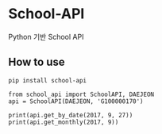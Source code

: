 # School-API
Python 기반 School API

## How to use
~~~
pip install school-api
~~~

~~~
from school_api import SchoolAPI, DAEJEON
api = SchoolAPI(DAEJEON, 'G100000170')

print(api.get_by_date(2017, 9, 27))
print(api.get_monthly(2017, 9))
~~~
